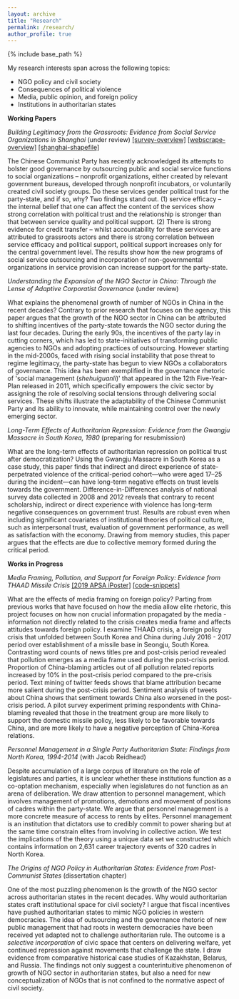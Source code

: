 ```yaml
---
layout: archive
title: "Research"
permalink: /research/
author_profile: true
---
```


{% include base_path %}

My research interests span across the following topics:

- NGO policy and civil society
- Consequences of political violence
- Media, public opinion, and foreign policy
- Institutions in authoritarian states

**Working Papers**

*Building Legitimacy from the Grassroots: Evidence from Social Service Organizations in Shanghai* (under review) [[survey-overview]](/files/link_one.html) [[webscrape-overview]](/files/link_two.html) [[shanghai-shapefile]](https://www.arcgis.com/home/item.html?id=105f92bd1fe54d428bea35eade65691b)

The Chinese Communist Party has recently acknowledged its attempts to bolster good governance   by outsourcing public and social service functions to social organizations – nonprofit organizations, either created by relevant government bureaus, developed through nonprofit incubators, or voluntarily created civil society groups. Do these services gender political trust for the party-state, and if so, why? Two findings stand out. (1) service efficacy – the internal belief that one can affect the content of the services show strong correlation with political trust and the relationship is stronger than that between service quality and political support. (2) There is strong evidence for credit transfer – whilst accountability for these services are attributed to grassroots actors and there is strong correlation between service efficacy and political support, political support increases only for the central government level. The results show how the new programs of social service outsourcing and incorporation of non-governmental organizations in service provision can increase support for the party-state.

*Understanding the Expansion of the NGO Sector in China: Through the Lense of Adaptive Corporatist Governance* (under review)

What explains the phenomenal growth of number of NGOs in China in the recent decades? Contrary to prior research that focuses on the agency, this paper argues that the growth of the NGO sector in China can be attributed to shifting incentives of the party-state towards the NGO sector during the last four decades. During the early 90s, the incentives of the party lay in cutting corners, which has led to state-initiatives of transforming public agencies to NGOs and adopting practices of outsourcing. However starting in the mid-2000s, faced with rising social instability that pose threat to regime legitimacy, the party-state has begun to view NGOs a collaborators of governance. This idea has been exemplified in the governance rhetoric of 'social management (*shehuiguanli*)' that appeared in the 12th Five-Year-Plan released in 2011, which specifically empowers the civic sector by assigning the role of resolving social tensions through delivering social services. These shifts illustrate the adaptability of the Chinese Communist Party and its ability to innovate, while maintaining control over the newly emerging sector.

*Long-Term Effects of Authoritarian Repression: Evidence from the Gwangju Massacre in South Korea, 1980* (preparing for resubmission)

What are the long-term effects of authoritarian repression on political trust after democratization? Using the Gwangju Massacre in South Korea as a case study, this paper finds that indirect and direct experience of state-perpetrated violence of the critical-period cohort—who were aged 17–25 during the incident—can have long-term negative effects on trust levels towards the government. Difference-in-Differences analysis of national survey data collected in 2008 and 2012 reveals that contrary to recent scholarship, indirect or direct experience with violence has long-term negative consequences on government trust. Results are robust even when including significant covariates of institutional theories of political culture, such as interpersonal trust, evaluation of government performance, as well as satisfaction with the economy. Drawing from memory studies, this paper argues that the effects are due to collective memory formed during the critical period.


**Works in Progress**

*Media Framing, Pollution, and Support for Foreign Policy: Evidence from THAAD Missile Crisis*
[[2019 APSA iPoster]](https://apsa2019-apsa.ipostersessions.com/default.aspx?s=DF-1D-34-3D-64-33-21-12-B0-42-57-A1-87-AC-68-E1)
[[code-snippets]](/files/apsa_poster_analysis.html)

What are the effects of media framing on foreign policy? Parting from previous works that have focused on how the media allow elite rhetoric, this project focuses on how non crucial information propagated by the media - information not directly related to the crisis creates media frame and affects attitudes towards foreign policy. I examine THAAD crisis, a foreign policy crisis that unfolded between South Korea and China during July 2016 - 2017 period over establishment of a missile base in Seongju, South Korea. Contrasting word counts of news titles pre and post-crisis period revealed that pollution emerges as a media frame used during the post-crisis period. Proportion of China-blaming articles out of all pollution related reports increased by 10% in the post-crisis period compared to the pre-crisis period. Text mining of twitter feeds shows that blame attribution became more salient during the post-crisis period. Sentiment analysis of tweets about China shows that sentiment towards China also worsened in the post-crisis period. A pilot survey experiment priming respondents with China-blaming revealed that those in the treatment group are more likely to support the domestic missile policy, less likely to be favorable towards China, and are more likely to have a negative perception of China-Korea relations.

*Personnel Management in a Single Party Authoritarian State: Findings from North Korea, 1994-2014* (with Jacob Reidhead)

Despite accumulation of a large corpus of literature on the role of legislatures and parties, it is unclear whether these institutions function as a co-optation mechanism, especially when legislatures do not function as an arena of deliberation. We draw attention to personnel management, which involves management of promotions, demotions and movement of positions of cadres within the party-state. We argue that personnel management is a more concrete measure of access to rents by elites. Personnel management is an institution that dictators use to credibly commit to power sharing but at the same time constrain elites from involving in collective action. We test the implications of the theory using a unique data set we constructed which contains information on 2,631 career trajectory events of 320 cadres in North Korea.

*The Origins of NGO Policy in Authoritarian States: Evidence from Post-Communist States* (dissertation chapter)

One of the most puzzling phenomenon is the growth of the NGO sector across authoritarian states in the recent decades. Why would authoritarian states craft institutional space for civil society? I argue that fiscal incentives have pushed authoritarian states to mimic NGO policies in western democracies. The idea of outsourcing and the governance rhetoric of new public management that had roots in western democracies have been received yet adapted not to challenge authoritarian rule. The outcome is a *selective incorporation* of civic space that centers on delivering welfare, yet continued repression against movements that challenge the state. I draw evidence from comparative historical case studies of Kazakhstan, Belarus, and Russia. The findings not only suggest a counterintuitive phenomenon of growth of NGO sector in authoritarian states, but also a need for new conceptualization of NGOs that is not confined to the normative aspect of civil society.
